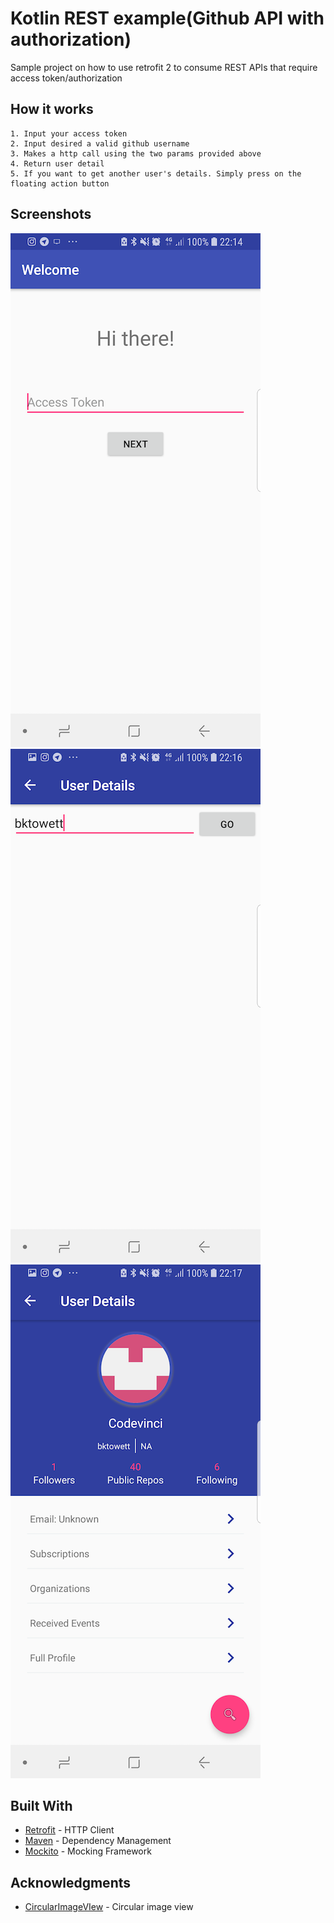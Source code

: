 # Kotlin REST example(Github API with authorization)

Sample project on how to use retrofit 2 to consume REST APIs that require access token/authorization

## How it works
```
1. Input your access token
2. Input desired a valid github username
3. Makes a http call using the two params provided above
4. Return user detail
5. If you want to get another user's details. Simply press on the floating action button
```

## Screenshots
![](images/1.png)
![](images/2.png)
![](images/3.png)

## Built With

* [Retrofit](https://github.com/square/retrofit) - HTTP Client
* [Maven](https://maven.apache.org/) - Dependency Management
* [Mockito](https://github.com/mockito/mockito) - Mocking Framework


## Acknowledgments

* [CircularImageVIew](https://github.com/lopspower/CircularImageView) - Circular image view 


